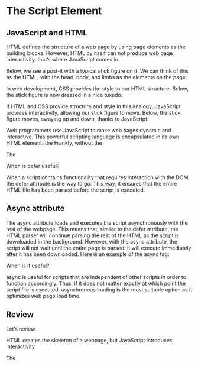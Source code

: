 # The Script Element

## JavaScript and HTML
HTML defines the structure of a web page by using page elements as the building blocks. However, HTML by itself can not produce web page interactivity, that’s where JavaScript comes in.

Below, we see a post-it with a typical stick figure on it. We can think of this as the HTML, with the head, body, and limbs as the elements on the page:


In web development, CSS provides the style to our HTML structure. Below, the stick figure is now dressed in a nice tuxedo:


If HTML and CSS provide structure and style in this analogy, JavaScript provides interactivity, allowing our stick figure to move. Below, the stick figure moves, swaying up and down, thanks to JavaScript:


Web programmers use JavaScript to make web pages dynamic and interactive. This powerful scripting language is encapsulated in its own HTML element: the <script> element. You can think of this < script> element as the door to JavaScript for HTML. This lesson will dig deeper into what the <script> element can do for your websites and best practices on how and where to insert JavaScript in your HTML files.



## The <script> tag
The <script> element allows you to add JavaScript code inside an HTML file. Below, the <script> element embeds valid JavaScript code:

<h1>This is an embedded JS example</h1>
<script>
  function Hello() {
    alert ('Hello World');
  }
</script>
Frankly, without the <script> tag, websites would be unclickable and a bit boring.

The <script> element, like most elements in HTML, has an opening and closing angle bracket. The closing tag marks the end of the content inside of the <script> element. Just like the <style> tag used to embed CSS code, you use the <script> tag to embed valid JavaScript code.

## The src attribute
Since you know how to use a <script> element with embedded code, let’s talk about linking code. Linking code is preferable because of a programming concept called Separation of Concerns (SoC). Instead of having messy code that is all in the same file, web developers separate their code into different files, making each “concern” easier to understand and more convenient when changes must be made.

For this exercise, instead of writing JavaScript in our HTML file, we are going to write it in its own file, and then reference this code with a file path name. We will do this using an attribute that may jog your memory: the src attribute!

If this seems familiar, that’s because you may have been linking to external files with the <img> and <link> elements. The attribute is exactly the same, but now its value specifies the location of your script file.

If the file is in the same project folder, the src value will be a relative path name. Below is an example of a providing a relative path for a JavaScript file.

<script src="./exampleScript.js"></script>
The <script> above would look for a file called exampleScript.js that is in the same folder/directory as our index.html file.

If you must refer to JavaScript hosted externally, or in a CDN, you can also link to that file location.


## How are scripts loaded?
A quick recap: the <script> element allows HTML files to load and execute JavaScript. The JavaScript can either go embedded inside of the <script> tag or the script tag can reference an external file. Before we dive deeper, let’s take a moment to talk about how browsers parse HTML files into web pages. This informs where to include a <script> element inside your HTML file.

Browsers come equipped with HTML parsers that help browsers render the elements accordingly. Elements, including the <script> element, are by default, parsed in the order they appear in the HTML file. When the HTML parser encounters a <script> element, it loads the script then executes its contents before parsing the rest of the HTML. The two main points to note here are that:

The HTML parser does NOT process the next element in the HTML file until it loads and executes the <script> element, thus leading to a delay in load time and resulting in a poor user experience.
Additionally, scripts are loaded sequentially, so if one script depends on another script, they should be placed in that very order inside the HTML file.
The GIF below displays two scripts being loaded. The first script makes a Watering Can appear, the second script makes a Flower appear. This shows how scripts are loaded sequentially, and how they pause the HTML parser, which is why “Blooming” appears at the end.Image showing a flower bloom


## Defer attribute
When the HTML parser comes across a <script> element, it stops to load its content. Once loaded, the JavaScript code is executed and the HTML parser proceeds to parse the next element in the file. This can result in a slow load time for your website. HTML4 introduced the defer and async attributes of the <script> element to address the user wait-time in the website based on different scenarios.

The defer attribute specifies scripts should be executed after the HTML file is completely parsed. When the HTML parser encounters a <script> element with the defer attribute, it loads the script but defers the actual execution of the JavaScript until after it finishes parsing the rest of the elements in the HTML file.

Here is an example of the defer tag:

<script src="example.js" defer></script> 
When is defer useful?

When a script contains functionality that requires interaction with the DOM, the defer attribute is the way to go. This way, it ensures that the entire HTML file has been parsed before the script is executed.


## Async attribute
The async attribute loads and executes the script asynchronously with the rest of the webpage. This means that, similar to the defer attribute, the HTML parser will continue parsing the rest of the HTML as the script is downloaded in the background. However, with the async attribute, the script will not wait until the entire page is parsed: it will execute immediately after it has been downloaded. Here is an example of the async tag:

<script src="example.js" async></script>
When is it useful?

async is useful for scripts that are independent of other scripts in order to function accordingly. Thus, if it does not matter exactly at which point the script file is executed, asynchronous loading is the most suitable option as it optimizes web page load time.


## Review
Let’s review.

HTML creates the skeleton of a webpage, but JavaScript introduces interactivity

The <script> element has an opening and closing tag. You can embed JavaScript code inbetween the opening and closing <script> tags.

You link to external JavaScript files with the src attribute in the opening <script> tag.

By default, scripts are loaded and executed as soon as the HTML parser encounters them in the HTML file, the HTML parser waits to load the entire script before from proceeding to parse the rest of the page elements.

The defer attribute ensures that the entire HTML file has been parsed before the script is executed.

The async attribute will allow the HTML parser to continue parsing as the script is being downloaded, but will execute immediately after it has been downloaded.

The old convention was to put scripts right before the </body> tag to prevent the script from blocking the rest of the HTML content. Now, the convention is to put the script tag in the <head> element and to use the defer and async attributes.

